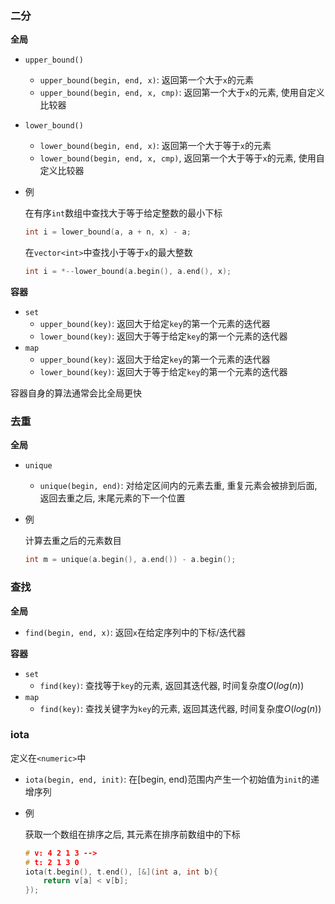 ### 二分

**全局**

- `upper_bound()`
  - `upper_bound(begin, end, x)`: 返回第一个大于`x`的元素
  - `upper_bound(begin, end, x, cmp)`: 返回第一个大于`x`的元素, 使用自定义比较器
- `lower_bound()`
  - `lower_bound(begin, end, x)`: 返回第一个大于等于`x`的元素
  - `lower_bound(begin, end, x, cmp)`, 返回第一个大于等于`x`的元素, 使用自定义比较器

- 例

  在有序`int`数组中查找大于等于给定整数的最小下标

  ```cc
  int i = lower_bound(a, a + n, x) - a;
  ```

  在`vector<int>`中查找小于等于`x`的最大整数

  ```cc
  int i = *--lower_bound(a.begin(), a.end(), x);
  ```

  

**容器**

- `set`
  - `upper_bound(key)`: 返回大于给定`key`的第一个元素的迭代器
  - `lower_bound(key)`: 返回大于等于给定`key`的第一个元素的迭代器
- `map`
  - `upper_bound(key)`: 返回大于给定`key`的第一个元素的迭代器
  - `lower_bound(key)`: 返回大于等于给定`key`的第一个元素的迭代器



容器自身的算法通常会比全局更快





### 去重

**全局**

- `unique`

  - `unique(begin, end)`: 对给定区间内的元素去重, 重复元素会被排到后面, 返回去重之后, 末尾元素的下一个位置

- 例

  计算去重之后的元素数目

  ```cc
  int m = unique(a.begin(), a.end()) - a.begin();
  ```





### 查找

**全局**

- `find(begin, end, x)`: 返回`x`在给定序列中的下标/迭代器

**容器**

- `set`
  - `find(key)`: 查找等于`key`的元素, 返回其迭代器, 时间复杂度$O(log(n))$
- `map`
  - `find(key)`: 查找关键字为`key`的元素, 返回其迭代器, 时间复杂度$O(log(n))$





### iota

定义在`<numeric>`中

- `iota(begin, end, init)`: 在[begin, end)范围内产生一个初始值为`init`的递增序列



- 例

  获取一个数组在排序之后, 其元素在排序前数组中的下标

  ```cc
  # v: 4 2 1 3 -->
  # t: 2 1 3 0
  iota(t.begin(), t.end(), [&](int a, int b){
      return v[a] < v[b];
  }); 
  ```

  

